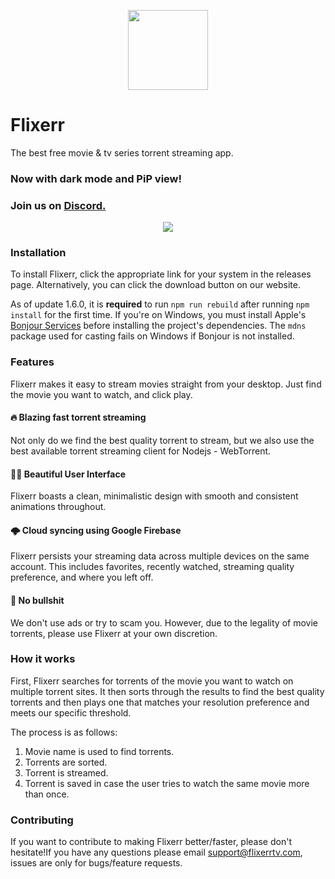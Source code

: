<p align="center">
<img src="https://github.com/carlelieser/Flixerr/blob/master/assets/imgs/icon.png?raw=true=" width="128" height="128"/>
</p>

# Flixerr
The best free movie & tv series torrent streaming app.

### Now with dark mode and PiP view!

### Join us on <a href="https://discord.gg/vQPuPjS"> Discord. </a>

<p align="center">
<img src="https://github.com/carlelieser/Flixerr/blob/master/assets/imgs/new-mac-mockup.png?raw=true=">
</p>

### Installation
To install Flixerr, click the appropriate link for your system in the releases page. Alternatively, you can click the download button on our website.

As of update 1.6.0, it is **required** to run `npm run rebuild` after running `npm install` for the first time. If you're on Windows, you must install Apple's [Bonjour Services](https://download.developer.apple.com/Developer_Tools/bonjour_sdk_for_windows_v3.0/bonjoursdksetup.exe) before installing the project's dependencies. The `mdns` package used for casting fails on Windows if Bonjour is not installed.

### Features
Flixerr makes it easy to stream movies straight from your desktop. Just find the movie you want to watch, and click play.

#### 🔥 Blazing fast torrent streaming
Not only do we find the best quality torrent to stream, but we also use the best available torrent streaming client for Nodejs - WebTorrent. 

#### 👍🏼 Beautiful User Interface
Flixerr boasts a clean, minimalistic design with smooth and consistent animations throughout.

#### 🌩️ Cloud syncing using Google Firebase
Flixerr persists your streaming data across multiple devices on the same account. This includes favorites, recently watched, streaming quality preference, and where you left off.

#### 💩 No bullshit
We don't use ads or try to scam you. However, due to the legality of movie torrents, please use Flixerr at your own discretion.

### How it works
First, Flixerr searches for torrents of the movie you want to watch on multiple torrent sites. It then sorts through the results to find the best quality torrents and then plays one that matches your resolution preference and meets our specific threshold. 

The process is as follows:
1. Movie name is used to find torrents.
2. Torrents are sorted.
3. Torrent is streamed.
4. Torrent is saved in case the user tries to watch the same movie more than once.

### Contributing
 If you want to contribute to making Flixerr better/faster, please don't hesitate!If you have any questions please email support@flixerrtv.com, issues are only for bugs/feature requests. 
